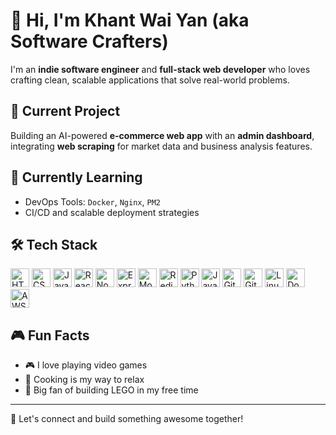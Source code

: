 # 👋 Hi, I'm Khant Wai Yan (aka Software Crafters)

I'm an **indie software engineer** and **full-stack web developer** who loves crafting clean, scalable applications that solve real-world problems.

## 🚀 Current Project
Building an AI-powered **e-commerce web app** with an **admin dashboard**, integrating **web scraping** for market data and business analysis features.

## 🧠 Currently Learning
- DevOps Tools: `Docker`, `Nginx`, `PM2`
- CI/CD and scalable deployment strategies

## 🛠 Tech Stack

<p align="left">
  <img src="https://cdn.jsdelivr.net/gh/devicons/devicon/icons/html5/html5-original.svg" height="30" alt="HTML5"/>
  <img src="https://cdn.jsdelivr.net/gh/devicons/devicon/icons/css3/css3-original.svg" height="30" alt="CSS3"/>
  <img src="https://cdn.jsdelivr.net/gh/devicons/devicon/icons/javascript/javascript-original.svg" height="30" alt="JavaScript"/>
  <img src="https://cdn.jsdelivr.net/gh/devicons/devicon/icons/react/react-original.svg" height="30" alt="React"/>
  <img src="https://cdn.jsdelivr.net/gh/devicons/devicon/icons/nodejs/nodejs-original.svg" height="30" alt="Node.js"/>
  <img src="https://cdn.jsdelivr.net/gh/devicons/devicon/icons/express/express-original.svg" height="30" alt="Express.js"/>
  <img src="https://cdn.jsdelivr.net/gh/devicons/devicon/icons/mongodb/mongodb-original.svg" height="30" alt="MongoDB"/>
  <img src="https://cdn.jsdelivr.net/gh/devicons/devicon/icons/redis/redis-original.svg" height="30" alt="Redis"/>
  <img src="https://cdn.jsdelivr.net/gh/devicons/devicon/icons/python/python-original.svg" height="30" alt="Python"/>
  <img src="https://cdn.jsdelivr.net/gh/devicons/devicon/icons/java/java-original.svg" height="30" alt="Java"/>
  <img src="https://cdn.jsdelivr.net/gh/devicons/devicon/icons/git/git-original.svg" height="30" alt="Git"/>
  <img src="https://cdn.jsdelivr.net/gh/devicons/devicon/icons/github/github-original.svg" height="30" alt="GitHub"/>
  <img src="https://cdn.jsdelivr.net/gh/devicons/devicon/icons/linux/linux-original.svg" height="30" alt="Linux"/>
  <img src="https://cdn.jsdelivr.net/gh/devicons/devicon/icons/docker/docker-original.svg" height="30" alt="Docker"/>
  <img src="[https://cdn.jsdelivr.net/gh/devicons/devicon/icons/amazonwebservices/amazonwebservices-original.svg](https://cdn.jsdelivr.net/npm/aws@0.0.3-2/lib/aws.min.js)" height="30" alt="AWS EC2"/>
</p>

## 🎮 Fun Facts
- 🎮 I love playing video games  
- 🍳 Cooking is my way to relax  
- 🧱 Big fan of building LEGO in my free time  

---

🔗 Let's connect and build something awesome together!
